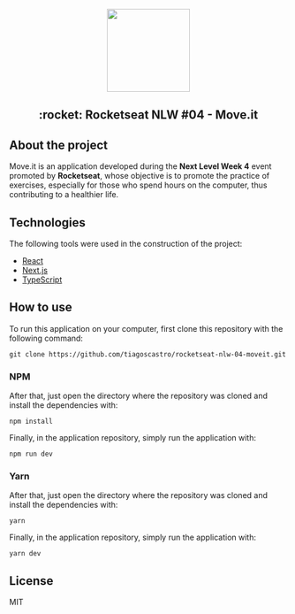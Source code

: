 <p align="center">
  <img src="../assets/favicon.svg" width="150" height="150">
</p>

<h2 align="center">:rocket: Rocketseat NLW #04 - Move.it</h2>

## About the project
Move.it is an application developed during the **Next Level Week 4** event promoted by **Rocketseat**, whose objective is to promote the practice of exercises, especially for those who spend hours on the computer, thus contributing to a healthier life.

## Technologies
The following tools were used in the construction of the project:

- [React](https://pt-br.reactjs.org/)
- [Next.js](https://nextjs.org/)
- [TypeScript](https://www.typescriptlang.org/)

## How to use
To run this application on your computer, first clone this repository with the following command:
```
git clone https://github.com/tiagoscastro/rocketseat-nlw-04-moveit.git
```
### NPM
After that, just open the directory where the repository was cloned and install the dependencies with:
```
npm install
```

Finally, in the application repository, simply run the application with:
```
npm run dev
```

### Yarn
After that, just open the directory where the repository was cloned and install the dependencies with:
```
yarn
```

Finally, in the application repository, simply run the application with:
```
yarn dev
```

## License
MIT
